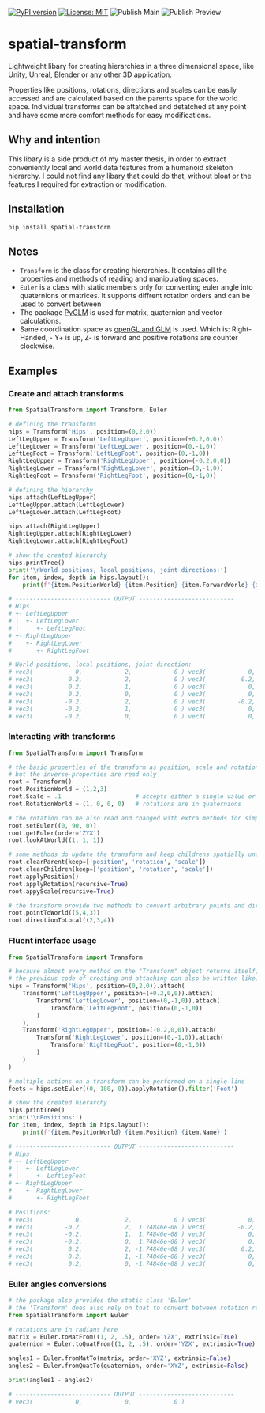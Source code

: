 [![PyPI version](https://badge.fury.io/py/spatial-transform.svg)](https://badge.fury.io/py/spatial-transform)
[![License: MIT](https://img.shields.io/badge/License-MIT-yellow.svg)](https://opensource.org/licenses/MIT)
![Publish Main](https://github.com/Wasserwecken/spatial-transform/actions/workflows/publish_main.yml/badge.svg?branch=main)
![Publish Preview](https://github.com/Wasserwecken/spatial-transform/actions/workflows/publish_preview.yml/badge.svg?branch=preview)

# spatial-transform
Lightweight libary for creating hierarchies in a three dimensional space, like Unity, Unreal, Blender or any other 3D application.

Properties like positions, rotations, directions and scales can be easily accessed and are calculated based on the parents space for the world space. Individual transforms can be attatched and detatched at any point and have some more comfort methods for easy modifications.

## Why and intention
This libary is a side product of my master thesis, in order to extract conveniently local and world data features from a humanoid skeleton hierarchy. I could not find any libary that could do that, without bloat or the features I required for extraction or modification.

## Installation
``` batch
pip install spatial-transform
 ```

 ## Notes
-  `Transform` is the class for creating hierarchies. It contains all the properties and methods of reading and manipulating spaces.
-  `Euler` is a class with static members only for converting euler angle into quaternions or matrices. It supports diffrent rotation orders and can be used to convert between
- The package [PyGLM](https://github.com/Zuzu-Typ/PyGLM) is used for matrix, quaternion and vector calculations.
- Same coordination space as [openGL and GLM](https://www.evl.uic.edu/ralph/508S98/coordinates.html) is used. Which is: Right-Handed, - Y+ is up, Z- is forward and positive rotations are counter clockwise.

## Examples
### Create and attach transforms
``` python
from SpatialTransform import Transform, Euler

# defining the transforms
hips = Transform('Hips', position=(0,2,0))
LeftLegUpper = Transform('LeftLegUpper', position=(+0.2,0,0))
LeftLegLower = Transform('LeftLegLower', position=(0,-1,0))
LeftLegFoot = Transform('LeftLegFoot', position=(0,-1,0))
RightLegUpper = Transform('RightLegUpper', position=(-0.2,0,0))
RightLegLower = Transform('RightLegLower', position=(0,-1,0))
RightLegFoot = Transform('RightLegFoot', position=(0,-1,0))

# defining the hierarchy
hips.attach(LeftLegUpper)
LeftLegUpper.attach(LeftLegLower)
LeftLegLower.attach(LeftLegFoot)

hips.attach(RightLegUpper)
RightLegUpper.attach(RightLegLower)
RightLegLower.attach(RightLegFoot)

# show the created hierarchy
hips.printTree()
print('\nWorld positions, local positions, joint directions:')
for item, index, depth in hips.layout():
    print(f'{item.PositionWorld} {item.Position} {item.ForwardWorld} {item.Name}')

# --------------------------- OUTPUT ---------------------------
# Hips
# +- LeftLegUpper
# |  +- LeftLegLower
# |     +- LeftLegFoot
# +- RightLegUpper
#    +- RightLegLower
#       +- RightLegFoot

# World positions, local positions, joint direction:
# vec3(            0,            2,            0 ) vec3(            0,            2,            0 ) Hips
# vec3(          0.2,            2,            0 ) vec3(          0.2,            0,            0 ) LeftLegUpper
# vec3(          0.2,            1,            0 ) vec3(            0,           -1,            0 ) LeftLegLower
# vec3(          0.2,            0,            0 ) vec3(            0,           -1,            0 ) LeftLegFoot
# vec3(         -0.2,            2,            0 ) vec3(         -0.2,            0,            0 ) RightLegUpper
# vec3(         -0.2,            1,            0 ) vec3(            0,           -1,            0 ) RightLegLower
# vec3(         -0.2,            0,            0 ) vec3(            0,           -1,            0 ) RightLegFoot
```

### Interacting with transforms
``` python
from SpatialTransform import Transform

# the basic properties of the transform as position, scale and rotation can be changed by setting the value
# but the inverse-properties are read only
root = Transform()
root.PositionWorld = (1,2,3)
root.Scale = .1                     # accepts either a single value or a tuple of three
root.RotationWorld = (1, 0, 0, 0)   # rotations are in quaternions

# the rotation can be also read and changed with extra methods for simplified usage
root.setEuler((0, 90, 0))
root.getEuler(order='ZYX')
root.lookAtWorld((1, 1, 1))

# some methods do update the transform and keep childrens spatially unchanged
root.clearParent(keep=['position', 'rotation', 'scale'])
root.clearChildren(keep=['position', 'rotation', 'scale'])
root.applyPosition()
root.applyRotation(recursive=True)
root.appyScale(recursive=True)

# the transform provide two methods to convert arbitrary points and direction from and to the spaces
root.pointToWorld((5,4,3))
root.directionToLocal((2,3,4))
```

### Fluent interface usage
``` python
from SpatialTransform import Transform

# because almost every method on the "Transform" object returns itself,
# the previous code of creating and attaching can also be written like:
hips = Transform('Hips', position=(0,2,0)).attach(
    Transform('LeftLegUpper', position=(+0.2,0,0)).attach(
        Transform('LeftLegLower', position=(0,-1,0)).attach(
            Transform('LeftLegFoot', position=(0,-1,0))
        )
    ),
    Transform('RightLegUpper', position=(-0.2,0,0)).attach(
        Transform('RightLegLower', position=(0,-1,0)).attach(
            Transform('RightLegFoot', position=(0,-1,0))
        )
    )
)

# multiple actions on a transform can be performed on a single line
feets = hips.setEuler((0, 180, 0)).applyRotation().filter('Foot')

# show the created hierarchy
hips.printTree()
print('\nPositions:')
for item, index, depth in hips.layout():
    print(f'{item.PositionWorld} {item.Position} {item.Name}')

# --------------------------- OUTPUT ---------------------------
# Hips
# +- LeftLegUpper
# |  +- LeftLegLower
# |     +- LeftLegFoot
# +- RightLegUpper
#    +- RightLegLower
#       +- RightLegFoot

# Positions:
# vec3(            0,            2,            0 ) vec3(            0,            2,            0 ) Hips
# vec3(         -0.2,            2,  1.74846e-08 ) vec3(         -0.2,            0,  1.74846e-08 ) LeftLegUpper
# vec3(         -0.2,            1,  1.74846e-08 ) vec3(            0,           -1,            0 ) LeftLegLower
# vec3(         -0.2,            0,  1.74846e-08 ) vec3(            0,           -1,            0 ) LeftLegFoot
# vec3(          0.2,            2, -1.74846e-08 ) vec3(          0.2,            0, -1.74846e-08 ) RightLegUpper
# vec3(          0.2,            1, -1.74846e-08 ) vec3(            0,           -1,            0 ) RightLegLower
# vec3(          0.2,            0, -1.74846e-08 ) vec3(            0,           -1,            0 ) RightLegFoot
```

### Euler angles conversions
``` python
# the package also provides the static class 'Euler'
# the 'Transform' does also rely on that to convert between rotation representations
from SpatialTransform import Euler

# rotations are in radians here
matrix = Euler.toMatFrom((1, 2, .5), order='YZX', extrinsic=True)
quaternion = Euler.toQuatFrom((1, 2, .5), order='YZX', extrinsic=True)

angles1 = Euler.fromMatTo(matrix, order='XYZ', extrinsic=False)
angles2 = Euler.fromQuatTo(quaternion, order='XYZ', extrinsic=False)

print(angles1 - angles2)

# --------------------------- OUTPUT ---------------------------
# vec3(            0,            0,            0 )
```

